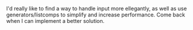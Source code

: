 I'd really like to find a way to handle input more ellegantly, as well as use generators/listcomps to simplify and increase performance. Come back when I can implement a better solution.
